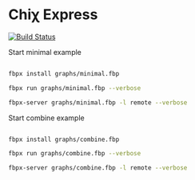 Chiχ Express
============

[![Build Status](https://travis-ci.org/nodule/express.png)](https://travis-ci.org/nodule/express)


Start minimal example
```bash

fbpx install graphs/minimal.fbp

fbpx run graphs/minimal.fbp --verbose

fbpx-server graphs/minimal.fbp -l remote --verbose

```

Start combine example
```bash

fbpx install graphs/combine.fbp

fbpx run graphs/combine.fbp --verbose

fbpx-server graphs/combine.fbp -l remote --verbose

```
